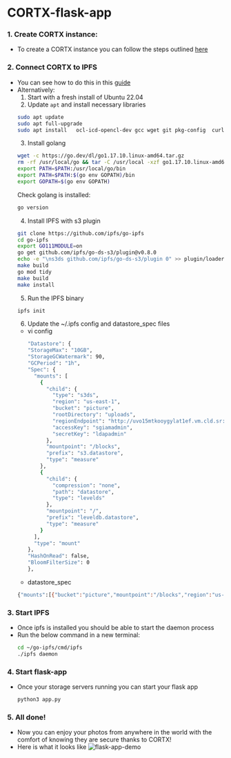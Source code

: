 # CORTX-flask-app

### 1. Create CORTX instance:
 - To create a CORTX instance you can follow the steps outlined [here](https://github.com/Seagate/cortx/blob/main/doc/ova/2.0.0/PI-6/CORTX_on_Open_Virtual_Appliance_PI-6.rst)

### 2. Connect CORTX to IPFS
 - You can see how to do this in this [guide](https://github.com/Seagate/cortx/tree/main/doc/integrations/ipfs)
 - Alternatively:
    1. Start with a fresh install of Ubuntu 22.04
    2. Update `apt` and install necessary libraries
      ```bash
      sudo apt update
      sudo apt full-upgrade
      sudo apt install   ocl-icd-opencl-dev gcc wget git pkg-config  curl hwloc  libhwloc-dev clang mesa-opencl-icd
      ```
    3. Install golang
    ```bash
    wget -c https://go.dev/dl/go1.17.10.linux-amd64.tar.gz
    rm -rf /usr/local/go && tar -C /usr/local -xzf go1.17.10.linux-amd64.tar.gz
    export PATH=$PATH:/usr/local/go/bin
    export PATH=$PATH:$(go env GOPATH)/bin
    export GOPATH=$(go env GOPATH)
    ```
    Check golang is installed:
    ```bash
    go version
    ```
    4. Install IPFS with s3 plugin
      ```bash
      git clone https://github.com/ipfs/go-ipfs
      cd go-ipfs
      export GO111MODULE=on
      go get github.com/ipfs/go-ds-s3/plugin@v0.8.0
      echo -e "\ns3ds github.com/ipfs/go-ds-s3/plugin 0" >> plugin/loader/preload_list
      make build
      go mod tidy
      make build
      make install
      ```
    5. Run the IPFS binary
    ```bash
    ipfs init
    ```
    6. Update the ~/.ipfs config and datastore_spec files
    - vi config
      ```bash
      "Datastore": {
      "StorageMax": "10GB",
      "StorageGCWatermark": 90,
      "GCPeriod": "1h",
      "Spec": {
        "mounts": [
          {
            "child": {
              "type": "s3ds",
              "region": "us-east-1",
              "bucket": "picture",
              "rootDirectory": "uploads",
              "regionEndpoint": "http://uvo15mtkooygylat1ef.vm.cld.sr:31949",
              "accessKey": "sgiamadmin",
              "secretKey": "ldapadmin"
            },
            "mountpoint": "/blocks",
            "prefix": "s3.datastore",
            "type": "measure"
          },
          {
            "child": {
              "compression": "none",
              "path": "datastore",
              "type": "levelds"
            },
            "mountpoint": "/",
            "prefix": "leveldb.datastore",
            "type": "measure"
          }
        ],
        "type": "mount"
      },
      "HashOnRead": false,
      "BloomFilterSize": 0
      },
      ```
    - datastore_spec
    ```bash
    {"mounts":[{"bucket":"picture","mountpoint":"/blocks","region":"us-east-1","rootDirectory":"uploads"},    {"mountpoint":"/","path":"datastore","type":"levelds"}],"type":"mount"}
    ```
  
### 3. Start IPFS
 - Once ipfs is installed you should be able to start the daemon process 
 - Run the below command in a new terminal:
   ```bash
   cd ~/go-ipfs/cmd/ipfs
   ./ipfs daemon
   ```

### 4. Start flask-app
 - Once your storage servers running you can start your flask app
   ```bash
   python3 app.py
   ```
  
### 5. All done!
 - Now you can enjoy your photos from anywhere in the world with the comfort of knowing they are secure thanks to CORTX!
 - Here is what it looks like
   ![flask-app-demo](https://user-images.githubusercontent.com/23244853/177158710-a2c9e722-9d15-4cb1-9bce-9a6a4e4e6752.PNG)

